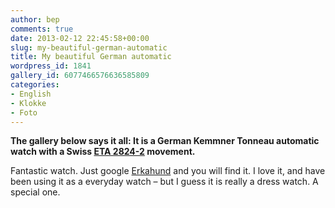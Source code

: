 ```yaml
---
author: bep
comments: true
date: 2013-02-12 22:45:58+00:00
slug: my-beautiful-german-automatic
title: My beautiful German automatic
wordpress_id: 1841
gallery_id: 6077466576636585809
categories:
- English
- Klokke
- Foto
---
```


**The gallery below says it all: It is a German Kemmner Tonneau automatic watch with a Swiss [ETA 2824-2](http://en.wikipedia.org/wiki/ETA_SA#ETA_2824-2) movement.**

Fantastic watch. Just google [Erkahund](https://www.google.com/search?q=erkahund) and you will find it. I love it, and have been using it as a everyday watch – but I guess it is really a dress watch. A special one.

<!--more-->


